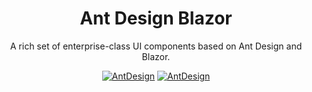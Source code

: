 ﻿<p align="center">
  <a href="https://github.com/Mumtozbekov/AntWpf
    <img src="https://github.com/Mumtozbekov/AntWpf/raw/master/logos_ant-design.png?sanitize=true">
  </a>
</p>

<h1 align="center">Ant Design Blazor</h1>

<div align="center">

A rich set of enterprise-class UI components based on Ant Design and Blazor.

[![AntDesign](https://img.shields.io/nuget/dt/AntWpf.svg?style=flat-square)](https://www.nuget.org/packages/AntWpf/)
[![AntDesign](https://img.shields.io/badge/License-MIT-blue?style=flat-square)](https://github.com/Mumtozbekov/AntWpf/blob/master/AntWpf/LICENSE.txt)


</div>

